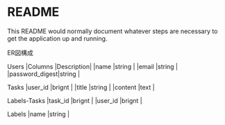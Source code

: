 # README

This README would normally document whatever steps are necessary to get the
application up and running.

ER図構成

Users
 |Columns        |Description|
 |name           |string     |
 |email          |string     |
 |password_digest|string     |

Tasks
 |user_id        |brignt     |
 |title          |string     |
 |content        |text       |

Labels-Tasks
 |task_id        |brignt     |
 |user_id        |brignt     |

Labels 
 |name           |string     | 
 